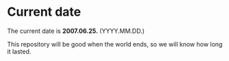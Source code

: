 # Current date

The current date is **2007.06.25.** (YYYY.MM.DD.)

This repository will be good when the world ends, so we will know how long it lasted.